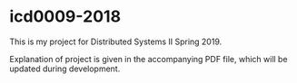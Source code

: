 # icd0009-2018

This is my project for Distributed Systems II Spring 2019.

Explanation of project is given in the accompanying PDF file, which will be updated during development.
